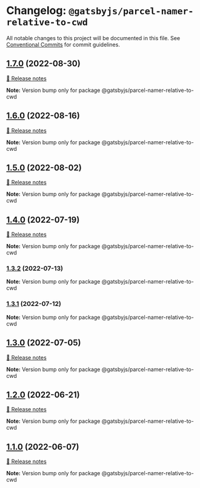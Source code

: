 # Changelog: `@gatsbyjs/parcel-namer-relative-to-cwd`

All notable changes to this project will be documented in this file.
See [Conventional Commits](https://conventionalcommits.org) for commit guidelines.

## [1.7.0](https://github.com/gatsbyjs/gatsby/commits/@gatsbyjs/parcel-namer-relative-to-cwd@1.7.0/packages/@gatsbyjs/parcel-namer-relative-to-cwd) (2022-08-30)

[🧾 Release notes](https://www.gatsbyjs.com/docs/reference/release-notes/v4.22)

**Note:** Version bump only for package @gatsbyjs/parcel-namer-relative-to-cwd

## [1.6.0](https://github.com/gatsbyjs/gatsby/commits/@gatsbyjs/parcel-namer-relative-to-cwd@1.6.0/packages/@gatsbyjs/parcel-namer-relative-to-cwd) (2022-08-16)

[🧾 Release notes](https://www.gatsbyjs.com/docs/reference/release-notes/v4.21)

**Note:** Version bump only for package @gatsbyjs/parcel-namer-relative-to-cwd

## [1.5.0](https://github.com/gatsbyjs/gatsby/commits/@gatsbyjs/parcel-namer-relative-to-cwd@1.5.0/packages/@gatsbyjs/parcel-namer-relative-to-cwd) (2022-08-02)

[🧾 Release notes](https://www.gatsbyjs.com/docs/reference/release-notes/v4.20)

**Note:** Version bump only for package @gatsbyjs/parcel-namer-relative-to-cwd

## [1.4.0](https://github.com/gatsbyjs/gatsby/commits/@gatsbyjs/parcel-namer-relative-to-cwd@1.4.0/packages/@gatsbyjs/parcel-namer-relative-to-cwd) (2022-07-19)

[🧾 Release notes](https://www.gatsbyjs.com/docs/reference/release-notes/v4.19)

**Note:** Version bump only for package @gatsbyjs/parcel-namer-relative-to-cwd

### [1.3.2](https://github.com/gatsbyjs/gatsby/commits/@gatsbyjs/parcel-namer-relative-to-cwd@1.3.2/packages/@gatsbyjs/parcel-namer-relative-to-cwd) (2022-07-13)

**Note:** Version bump only for package @gatsbyjs/parcel-namer-relative-to-cwd

### [1.3.1](https://github.com/gatsbyjs/gatsby/commits/@gatsbyjs/parcel-namer-relative-to-cwd@1.3.1/packages/@gatsbyjs/parcel-namer-relative-to-cwd) (2022-07-12)

**Note:** Version bump only for package @gatsbyjs/parcel-namer-relative-to-cwd

## [1.3.0](https://github.com/gatsbyjs/gatsby/commits/@gatsbyjs/parcel-namer-relative-to-cwd@1.3.0/packages/@gatsbyjs/parcel-namer-relative-to-cwd) (2022-07-05)

[🧾 Release notes](https://www.gatsbyjs.com/docs/reference/release-notes/v4.18)

**Note:** Version bump only for package @gatsbyjs/parcel-namer-relative-to-cwd

## [1.2.0](https://github.com/gatsbyjs/gatsby/commits/@gatsbyjs/parcel-namer-relative-to-cwd@1.2.0/packages/@gatsbyjs/parcel-namer-relative-to-cwd) (2022-06-21)

[🧾 Release notes](https://www.gatsbyjs.com/docs/reference/release-notes/v4.17)

**Note:** Version bump only for package @gatsbyjs/parcel-namer-relative-to-cwd

## [1.1.0](https://github.com/gatsbyjs/gatsby/commits/@gatsbyjs/parcel-namer-relative-to-cwd@1.1.0/packages/@gatsbyjs/parcel-namer-relative-to-cwd) (2022-06-07)

[🧾 Release notes](https://www.gatsbyjs.com/docs/reference/release-notes/v4.16)

**Note:** Version bump only for package @gatsbyjs/parcel-namer-relative-to-cwd

<a name="before-release-process"></a>
